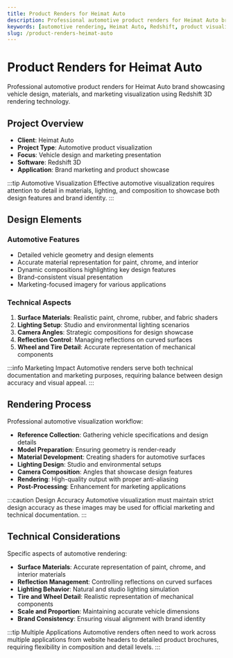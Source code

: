 ```yaml
---
title: Product Renders for Heimat Auto
description: Professional automotive product renders for Heimat Auto brand showcasing vehicle design, materials, and marketing visualization using Redshift 3D rendering technology.
keywords: [automotive rendering, Heimat Auto, Redshift, product visualization, car renders, marketing, brand design, 3D visualization]
slug: /product-renders-heimat-auto
---
```


# Product Renders for Heimat Auto

Professional automotive product renders for Heimat Auto brand showcasing vehicle design, materials, and marketing visualization using Redshift 3D rendering technology.

## Project Overview

- **Client**: Heimat Auto
- **Project Type**: Automotive product visualization
- **Focus**: Vehicle design and marketing presentation
- **Software**: Redshift 3D
- **Application**: Brand marketing and product showcase

:::tip Automotive Visualization
Effective automotive visualization requires attention to detail in materials, lighting, and composition to showcase both design features and brand identity.
:::

## Design Elements

### Automotive Features
- Detailed vehicle geometry and design elements
- Accurate material representation for paint, chrome, and interior
- Dynamic compositions highlighting key design features
- Brand-consistent visual presentation
- Marketing-focused imagery for various applications

### Technical Aspects
1. **Surface Materials**: Realistic paint, chrome, rubber, and fabric shaders
2. **Lighting Setup**: Studio and environmental lighting scenarios
3. **Camera Angles**: Strategic compositions for design showcase
4. **Reflection Control**: Managing reflections on curved surfaces
5. **Wheel and Tire Detail**: Accurate representation of mechanical components

:::info Marketing Impact
Automotive renders serve both technical documentation and marketing purposes, requiring balance between design accuracy and visual appeal.
:::

## Rendering Process

Professional automotive visualization workflow:

- **Reference Collection**: Gathering vehicle specifications and design details
- **Model Preparation**: Ensuring geometry is render-ready
- **Material Development**: Creating shaders for automotive surfaces
- **Lighting Design**: Studio and environmental setups
- **Camera Composition**: Angles that showcase design features
- **Rendering**: High-quality output with proper anti-aliasing
- **Post-Processing**: Enhancement for marketing applications

:::caution Design Accuracy
Automotive visualization must maintain strict design accuracy as these images may be used for official marketing and technical documentation.
:::

## Technical Considerations

Specific aspects of automotive rendering:

- **Surface Materials**: Accurate representation of paint, chrome, and interior materials
- **Reflection Management**: Controlling reflections on curved surfaces
- **Lighting Behavior**: Natural and studio lighting simulation
- **Tire and Wheel Detail**: Realistic representation of mechanical components
- **Scale and Proportion**: Maintaining accurate vehicle dimensions
- **Brand Consistency**: Ensuring visual alignment with brand identity

:::tip Multiple Applications
Automotive renders often need to work across multiple applications from website headers to detailed product brochures, requiring flexibility in composition and detail levels.
:::